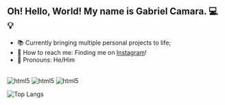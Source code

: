## Oh! Hello, World! My name is Gabriel Camara. 💻💡

- 📚 Currently bringing multiple personal projects to life;
- 💬 How to reach me: Finding me on [Instagram](https://www.instagram.com/gabrielgomescamara_/)!
- 🌱 Pronouns: He/Him

<div style="display: inline_block"><br/>
  <img align="center" alt="html5" src="https://img.shields.io/badge/Python-14354C?style=for-the-badge&logo=python&logoColor=white">
  <img align="center" alt="html5" src="https://img.shields.io/badge/HTML5-E34F26?style=for-the-badge&logo=html5&logoColor=white">
  <img align="center" alt="html5" src="https://img.shields.io/badge/CSS3-1572B6?style=for-the-badge&logo=css3&logoColor=white">
</div>

![Top Langs](https://github-readme-stats.vercel.app/api/top-langs/?username=GabrielCamara3526&layout=compact)
